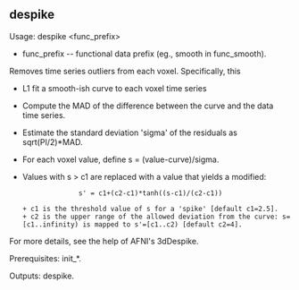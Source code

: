 despike
-------
Usage: despike <func_prefix>

+ func_prefix -- functional data prefix (eg., smooth in func_smooth).

Removes time series outliers from each voxel. Specifically, this

+ L1 fit a smooth-ish curve to each voxel time series
+ Compute the MAD of the difference between the curve and the data time series.
+ Estimate the standard deviation 'sigma' of the residuals as sqrt(PI/2)*MAD.
+ For each voxel value, define s = (value-curve)/sigma.
+ Values with s > c1 are replaced with a value that yields a modified: 

                    s' = c1+(c2-c1)*tanh((s-c1)/(c2-c1))

      + c1 is the threshold value of s for a 'spike' [default c1=2.5].
      + c2 is the upper range of the allowed deviation from the curve: s=[c1..infinity) is mapped to s'=[c1..c2) [default c2=4].

For more details, see the help of AFNI's 3dDespike.

Prerequisites: init_*.

Outputs: despike.

